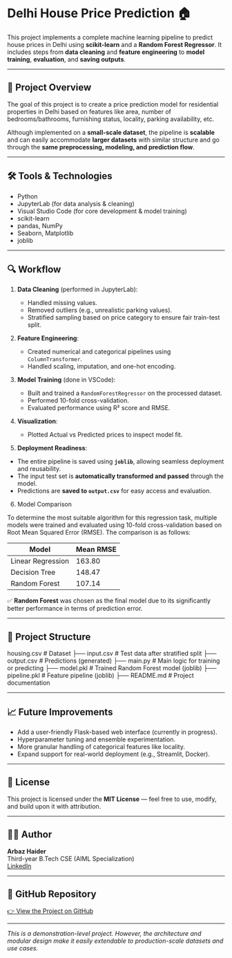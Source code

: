 # Delhi House Price Prediction 🏠

This project implements a complete machine learning pipeline to predict house prices in Delhi using **scikit-learn** and a **Random Forest Regressor**. It includes steps from **data cleaning** and **feature engineering** to **model training**, **evaluation**, and **saving outputs**.

---

## 📌 Project Overview

The goal of this project is to create a price prediction model for residential properties in Delhi based on features like area, number of bedrooms/bathrooms, furnishing status, locality, parking availability, etc.

Although implemented on a **small-scale dataset**, the pipeline is **scalable** and can easily accommodate **larger datasets** with similar structure and go through the **same preprocessing, modeling, and prediction flow**.

---

## 🛠️ Tools & Technologies

- Python
- JupyterLab (for data analysis & cleaning)
- Visual Studio Code (for core development & model training)
- scikit-learn
- pandas, NumPy
- Seaborn, Matplotlib
- joblib

---

## 🔍 Workflow

1. **Data Cleaning** (performed in JupyterLab):
   - Handled missing values.
   - Removed outliers (e.g., unrealistic parking values).
   - Stratified sampling based on price category to ensure fair train-test split.

2. **Feature Engineering**:
   - Created numerical and categorical pipelines using `ColumnTransformer`.
   - Handled scaling, imputation, and one-hot encoding.

3. **Model Training** (done in VSCode):
   - Built and trained a `RandomForestRegressor` on the processed dataset.
   - Performed 10-fold cross-validation.
   - Evaluated performance using R² score and RMSE.

4. **Visualization**:
   - Plotted Actual vs Predicted prices to inspect model fit.

5. **Deployment Readiness**:
- The entire pipeline is saved using **`joblib`**, allowing seamless deployment and reusability.
- The input test set is **automatically transformed and passed** through the model.
- Predictions are **saved to `output.csv`** for easy access and evaluation.


6. Model Comparison

To determine the most suitable algorithm for this regression task, multiple models were trained and evaluated using 10-fold cross-validation based on Root Mean Squared Error (RMSE). The comparison is as follows:

| Model              | Mean RMSE |
|-------------------|-----------|
| Linear Regression | 163.80    |
| Decision Tree     | 148.47    |
| Random Forest     | 107.14    |

✅ **Random Forest** was chosen as the final model due to its significantly better performance in terms of prediction error.

---

## 📂 Project Structure
housing.csv # Dataset
├── input.csv # Test data after stratified split
├── output.csv # Predictions (generated)
├── main.py # Main logic for training or predicting
├── model.pkl # Trained Random Forest model (joblib)
├── pipeline.pkl # Feature pipeline (joblib)
├── README.md # Project documentation


---

## 📈 Future Improvements

- Add a user-friendly Flask-based web interface (currently in progress).
- Hyperparameter tuning and ensemble experimentation.
- More granular handling of categorical features like locality.
- Expand support for real-world deployment (e.g., Streamlit, Docker).

---

## 📜 License

This project is licensed under the **MIT License** — feel free to use, modify, and build upon it with attribution.

---

## 🙋‍♂️ Author

**Arbaz Haider**  
Third-year B.Tech CSE (AIML Specialization)  
[LinkedIn](https://www.linkedin.com/in/arbazhaider11042005/)

---

## 🔗 GitHub Repository

[👉 View the Project on GitHub](https://github.com/your-username/delhi-house-price-prediction)

---

*This is a demonstration-level project. However, the architecture and modular design make it easily extendable to production-scale datasets and use cases.*


